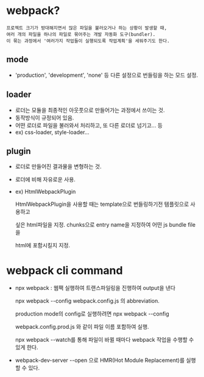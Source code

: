 # webpack?

    프로젝트 크기가 방대해지면서 많은 파일을 불러오거나 하는 상황이 발생할 때,
    여러 개의 파일을 하나의 파일로 묶어주는 개발 자동화 도구(bundler).
    이 묶는 과정에서 '여러가지 작업들이 실행되도록 작업계획'을 세워주기도 한다.

## mode

- 'production', 'development', 'none' 등 다른 설정으로 번들링을 하는 모드 설정.

## loader

- 로더는 모듈을 최종적인 아웃풋으로 만들어가는 과정에서 쓰이는 것.
- 동작방식이 규정되어 있음.
- 어떤 로더로 파일을 불러와서 처리하고, 또 다른 로더로 넘기고... 등
- ex) css-loader, style-loader...

## plugin

- 로더로 만들어진 결과물을 변형하는 것.
- 로더에 비해 자유로운 사용.
- ex) HtmlWebpackPlugin

  HtmlWebpackPlugin을 사용할 때는 template으로 번들링하기전 템플릿으로 사용하고

  싶은 html파일을 지정. chunks으로 entry name을 지정하여 어떤 js bundle file을

  html에 포함시킬지 지정.

# webpack cli command

- npx webpack : 웹팩 실행하여 트랜스파일링을 진행하여 output을 낸다

  npx webpack --config webpack.config.js 의 abbreviation.

  production mode의 config로 실행하려면 npx webpack --config

  webpack.config.prod.js 와 같이 파일 이름 포함하여 실행.

  npx webpack --watch를 통해 파일이 바뀔 때마다 webpack 작업을 수행할 수 있게 한다.
  

 - webpack-dev-server --open 으로 HMR(Hot Module Replacement)를 실행할 수 있다.